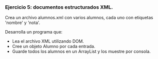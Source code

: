 ### Ejercicio 5: documentos estructurados XML.

Crea un archivo alumnos.xml con varios alumnos, cada uno con etiquetas 'nombre' y 'nota'.

Desarrolla un programa que:
- Lea el archivo XML utilizando DOM.
- Cree un objeto Alumno por cada entrada.
- Guarde todos los alumnos en un ArrayList y los muestre por consola.
